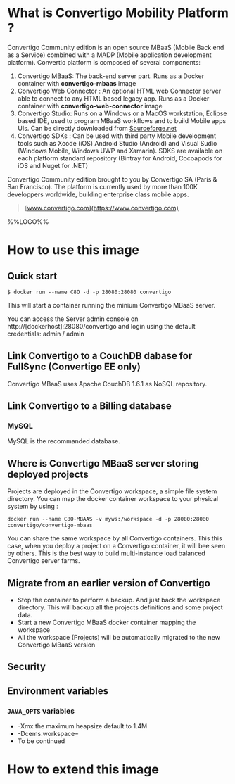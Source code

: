 # What is Convertigo Mobility Platform ?

Convertigo Community edition is an open source MBaaS (Mobile Back end as a Service) combined with a MADP (Mobile application development platform). Convertio platform is composed of several components:
 
1. Convertigo MBaaS: The back-end server part. Runs as a Docker container with **convertigo-mbaas** image
2. Convertigo Web Connector : An optional HTML web Connector server able to connect to any HTML based legacy app. Runs as a Docker container with **convertigo-web-connector** image
1. Convertigo Studio: Runs on a Windows or a MacOS workstation, Eclipse based IDE, used to program MBaaS workflows and to build Mobile apps UIs. Can be directly downloaded from [Sourceforge.net](https://sourceforge.net/projects/convertigo/files/latest/download)
1. Convertigo SDKs : Can be used with third party Mobile development tools such as Xcode (iOS) Android Studio (Android) and Visual Sudio (Windows Mobile, Windows UWP and Xamarin). SDKS are available on each platform standard repository (Bintray for Android, Cocoapods for iOS and Nuget for .NET) 

Convertigo Community edition brought to you by Convertigo SA (Paris & San Francisco). The platform is currently used by more than 100K developpers worldwide, building enterprise class mobile apps.

> [www.convertigo.com](https://www.convertigo.com)

%%LOGO%%

# How to use this image

## Quick start

```console
$ docker run --name C8O -d -p 28080:28080 convertigo
```

This will start a container running the minium Convertigo MBaaS server. 

You can access the Server admin console  on http://[dockerhost]:28080/convertigo and login using the default credentials: admin / admin


## Link Convertigo to a CouchDB dabase for FullSync (Convertigo EE only)

Convertigo MBaaS uses Apache CouchDB 1.6.1 as NoSQL repository.

## Link Convertigo to a Billing database

### MySQL

MySQL is the recommanded database.

## Where is Convertigo MBaaS server storing deployed projects

Projects are deployed in the Convertigo workspace, a simple file system directory. You can map the docker container workspace to your physical system by using :

	docker run --name C8O-MBAAS -v myws:/workspace -d -p 28080:28080 convertigo/convertigo-mbaas

You can share the same workspace by all Convertigo containers. This this case, when you deploy a project on a Convertigo container, it will bee seen by others. This is the best way to build multi-instance load balanced Convertigo server farms.


## Migrate from an earlier version of Convertigo

-	Stop the container to perform a backup. And just back the workspace directory. This will backup all the projects definitions and some project data.
-	Start a new Convertigo MBaaS docker container mapping the workspace
-	All the workspace (Projects) will be automatically migrated to the new Convertigo MBaaS version


## Security


## Environment variables


### `JAVA_OPTS` variables
- -Xmx the maximum heapsize default to 1.4M
- -Dcems.workspace=
- To be continued


# How to extend this image


